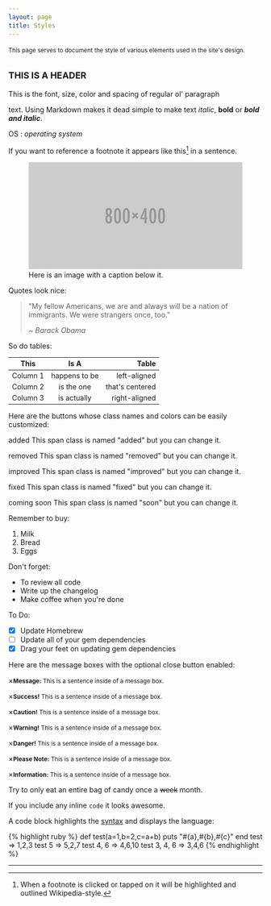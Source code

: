 ```yaml
---
layout: page
title: Styles
---
```


<p class="message">
  <small>This page serves to document the style of various elements used in the site's design.</small>
</p>

## <small>THIS IS A HEADER</small>

This is the font, size, color and spacing of regular ol' paragraph <p> text. Using Markdown makes it dead simple
to make text *italic*, **bold** or ***bold and italic***.

OS
: *operating system*

If you want to reference a footnote it appears like this[^1] in a sentence.

<figure>
  <img src="/assets/test.png" alt="Testing">
  <figcaption>Here is an image with a caption below it.</figcaption>
</figure>

Quotes look nice:

>"My fellow Americans, we are and always will be a nation of immigrants. We were strangers once, too."
>
><cite>~ Barack Obama</cite>

So do tables:

| This          | Is A          | Table |
| ------------- |:-------------:| -----:|
| Column 1      | happens to be | left-aligned |
| Column 2      | is the one    |  that's centered |
| Column 3      | is actually    |    right-aligned |

Here are the buttons whose class names and colors can be easily customized:

<span class="added">added</span> This span class is named "added" but you can change it.

<span class="removed">removed</span> This span class is named "removed" but you can change it.

<span class="improved">improved</span> This span class is named "improved" but you can change it.

<span class="fixed">fixed</span> This span class is named "fixed" but you can change it.

<span class="soon">coming soon</span> This span class is named "soon" but you can change it.


Remember to buy:
1. Milk
2. Bread
3. Eggs

Don't forget:
- To review all code
- Write up the changelog
- Make coffee when you're done

To Do:
- [x] Update Homebrew
- [ ] Update all of your gem dependencies
- [x] Drag your feet on updating gem dependencies

Here are the message boxes with the optional close button enabled:

<p class="message"><span class="closebtn" onclick="this.parentElement.style.display='none';">&times;</span><small><b>Message:</b> This is a sentence inside of a message box.</small></p>
<p class="green"><span class="closebtn" onclick="this.parentElement.style.display='none';">&times;</span><small><b>Success!</b> This is a sentence inside of a message box.</small></p>
<p class="yellow"><span class="closebtn" onclick="this.parentElement.style.display='none';">&times;</span><small><b>Caution!</b> This is a sentence inside of a message box.</small></p>
<p class="orange"><span class="closebtn" onclick="this.parentElement.style.display='none';">&times;</span><small><b>Warning!</b> This is a sentence inside of a message box.</small></p>
<p class="red"><span class="closebtn" onclick="this.parentElement.style.display='none';">&times;</span><small><b>Danger!</b> This is a sentence inside of a message box.</small></p>
<p class="purple"><span class="closebtn" onclick="this.parentElement.style.display='none';">&times;</span><small><b>Please Note:</b> This is a sentence inside of a message box.</small></p>
<p class="blue"><span class="closebtn" onclick="this.parentElement.style.display='none';">&times;</span><small><b>Information:</b> This is a sentence inside of a message box.</small></p>

Try to only eat an entire bag of candy once a ~~week~~ month.

If you include any inline `code` it looks awesome.

A code block highlights the [syntax](https://en.wikipedia.org/wiki/Syntax_(programming_languages)) and displays the language:

{% highlight ruby %}
def test(a=1,b=2,c=a+b)
  puts "#{a},#{b},#{c}"
end
test        =>  1,2,3
test 5      =>  5,2,7
test 4, 6   =>  4,6,10
test 3, 4, 6   =>  3,4,6
{% endhighlight %}



***

[^1]: When a footnote is clicked or tapped on it will be highlighted and outlined Wikipedia-style.
